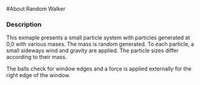 #About Random Walker

### Description

This exmaple presents a small particle system with particles generated at 0,0
with various mases. The mass is random generated. To each particle, a small
sideways wind and gravity are applied. The particle sizes differ according
to their mass.

The balls check for window edges and a force is applied externally for the
right edge of the window.
